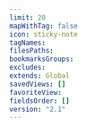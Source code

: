 ```yaml
---
limit: 20
mapWithTag: false
icon: sticky-note
tagNames: 
filesPaths: 
bookmarksGroups: 
excludes: 
extends: Global
savedViews: []
favoriteView: 
fieldsOrder: []
version: "2.1"
---
```

